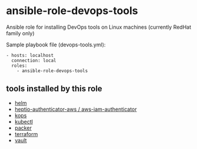 # ansible-role-devops-tools
Ansible role for installing DevOps tools on Linux machines (currently RedHat family only)

Sample playbook file (devops-tools.yml):

```
- hosts: localhost
  connection: local
  roles:
    - ansible-role-devops-tools
```
## tools installed by this role
- [helm](https://github.com/helm/helm)
- [heptio-authenticator-aws / aws-iam-authenticator](https://github.com/kubernetes-sigs/aws-iam-authenticator)
- [kops](https://github.com/kubernetes/kops)
- [kubectl](https://kubernetes.io/docs/reference/kubectl/kubectl/)
- [packer](https://www.packer.io)
- [terraform](https://www.terraform.io)
- [vault](https://www.vaultproject.io)
